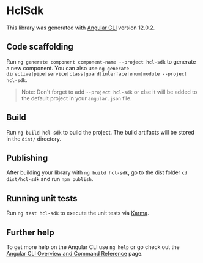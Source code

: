 # HclSdk

This library was generated with [Angular CLI](https://github.com/angular/angular-cli) version 12.0.2.

## Code scaffolding

Run `ng generate component component-name --project hcl-sdk` to generate a new component. You can also use `ng generate directive|pipe|service|class|guard|interface|enum|module --project hcl-sdk`.
> Note: Don't forget to add `--project hcl-sdk` or else it will be added to the default project in your `angular.json` file. 

## Build

Run `ng build hcl-sdk` to build the project. The build artifacts will be stored in the `dist/` directory.

## Publishing

After building your library with `ng build hcl-sdk`, go to the dist folder `cd dist/hcl-sdk` and run `npm publish`.

## Running unit tests

Run `ng test hcl-sdk` to execute the unit tests via [Karma](https://karma-runner.github.io).

## Further help

To get more help on the Angular CLI use `ng help` or go check out the [Angular CLI Overview and Command Reference](https://angular.io/cli) page.
